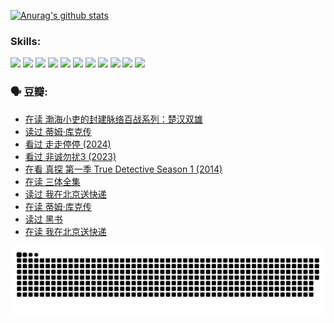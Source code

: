 
[![Anurag's github stats](https://github-readme-stats.vercel.app/api?username=w940853815)](https://github.com/anuraghazra/github-readme-stats)

### Skills:

<code><img height="32" src="https://cdn.jsdelivr.net/npm/simple-icons@v5/icons/python.svg"></code>
<code><img height="32" src="https://cdn.jsdelivr.net/npm/simple-icons@v5/icons/javascript.svg"></code>
<code><img height="32" src="https://cdn.jsdelivr.net/npm/simple-icons@v5/icons/django.svg"></code>
<code><img height="32" src="https://cdn.jsdelivr.net/npm/simple-icons@v5/icons/flask.svg"></code>
<code><img height="32" src="https://cdn.jsdelivr.net/npm/simple-icons@v5/icons/vuetify.svg"></code>
<code><img height="32" src="https://cdn.jsdelivr.net/npm/simple-icons@v5/icons/git.svg"></code>
<code><img height="32" src="https://cdn.jsdelivr.net/npm/simple-icons@v5/icons/docker.svg"></code>
<code><img height="32" src="https://cdn.jsdelivr.net/npm/simple-icons@v5/icons/postgresql.svg"></code>
<code><img height="32" src="https://cdn.jsdelivr.net/npm/simple-icons@v5/icons/elasticsearch.svg"></code>
<code><img height="32" src="https://cdn.jsdelivr.net/npm/simple-icons@v5/icons/macos.svg"></code>
<code><img height="32" src="https://cdn.jsdelivr.net/npm/simple-icons@v5/icons/linux.svg"></code>

### 🗣 豆瓣:

<!-- DOUBAN-ACTIVITIES:START -->
- [在读 渤海小吏的封建脉络百战系列：楚汉双雄](https://www.douban.com/people/136069238/status/4700950146/?_i=25444975)
- [读过 蒂姆·库克传](https://www.douban.com/people/136069238/status/4700949869/?_i=25444975)
- [看过 走走停停‎ (2024)](https://www.douban.com/people/136069238/status/4684430230/?_i=25444975)
- [看过 非诚勿扰3‎ (2023)](https://www.douban.com/people/136069238/status/4676324100/?_i=25444975)
- [在看 真探 第一季 True Detective Season 1‎ (2014)](https://www.douban.com/people/136069238/status/4673382852/?_i=25444975)
- [在读 三体全集](https://www.douban.com/people/136069238/status/4672842521/?_i=25444975)
- [读过 我在北京送快递](https://www.douban.com/people/136069238/status/4672842036/?_i=25444975)
- [在读 蒂姆·库克传](https://www.douban.com/people/136069238/status/4663517053/?_i=25444975)
- [读过 黑书](https://www.douban.com/people/136069238/status/4663516022/?_i=25444975)
- [在读 我在北京送快递](https://www.douban.com/people/136069238/status/4658098365/?_i=25444975)
<!-- DOUBAN-ACTIVITIES:END -->


![Snake animation](https://raw.githubusercontent.com/w940853815/w940853815/output/github-contribution-grid-snake.svg)

<!--
**w940853815/w940853815** is a ✨ _special_ ✨ repository because its `README.md` (this file) appears on your GitHub profile.

Here are some ideas to get you started:

- 🔭 I’m currently working on ...
- 🌱 I’m currently learning ...
- 👯 I’m looking to collaborate on ...
- 🤔 I’m looking for help with ...
- 💬 Ask me about ...
- 📫 How to reach me: ...
- 😄 Pronouns: ...
- ⚡ Fun fact: ...
-->
